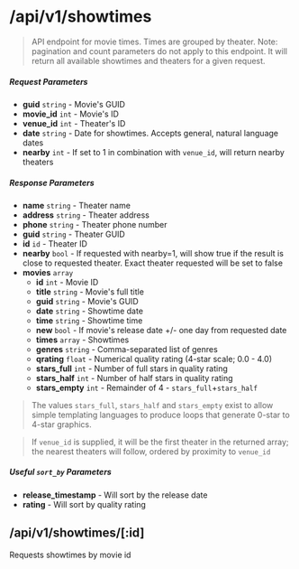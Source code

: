 # /api/v1/showtimes

> API endpoint for movie times.  Times are grouped by theater.  Note: pagination and count parameters do not apply to this endpoint.  It will return all available showtimes and theaters for a given request.

##### Request Parameters
- **guid** ```string``` - Movie's GUID
- **movie_id** ```int``` - Movie's ID
- **venue_id** ```int``` - Theater's ID
- **date** ```string``` - Date for showtimes.  Accepts general, natural language dates
- **nearby** ```int``` - If set to 1 in combination with ```venue_id```, will return nearby theaters

##### Response Parameters
- **name** ```string``` - Theater name
- **address** ```string``` - Theater address
- **phone** ```string``` - Theater phone number
- **guid** ```string``` - Theater GUID
- **id** ```id``` - Theater ID
- **nearby** ```bool``` - If requested with nearby=1, will show true if the result is close to requested theater.  Exact theater requested will be set to false
- **movies** ```array```
    - **id** ```int``` - Movie ID
    - **title** ```string``` - Movie's full title
    - **guid** ```string``` - Movie's GUID
    - **date** ```string``` - Showtime date
    - **time** ```string``` - Showtime time
    - **new** ```bool``` - If movie's release date +/- one day from requested date
    - **times** ```array``` - Showtimes
    - **genres** ```string``` - Comma-separated list of genres
    - **qrating** ```float``` - Numerical quality rating (4-star scale; 0.0 - 4.0)
    - **stars_full** ```int``` - Number of full stars in quality rating
    - **stars_half** ```int``` - Number of half stars in quality rating
    - **stars_empty** ```int``` - Remainder of 4 - ```stars_full```+```stars_half```

> The values ```stars_full```, ```stars_half``` and ```stars_empty``` exist to allow simple templating languages to produce loops that generate 0-star to 4-star graphics.

> If ```venue_id``` is supplied, it will be the first theater in the returned array; the nearest theaters will follow, ordered by proximity to ```venue_id```

##### Useful ```sort_by``` Parameters
- **release_timestamp** - Will sort by the release date
- **rating** - Will sort by quality rating

## /api/v1/showtimes/[:id]
Requests showtimes by movie id
